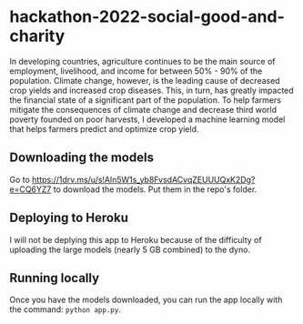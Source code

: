 # hackathon-2022-social-good-and-charity
In developing countries, agriculture continues to be the main source of employment, livelihood, and income for between 50% - 90% of the population. Climate change, however, is the leading cause of decreased crop yields and increased crop diseases. This, in turn, has greatly impacted the financial state of a significant part of the population. To help farmers mitigate the consequences of climate change and decrease third world poverty founded on poor harvests, I developed a machine learning model that helps farmers predict and optimize crop yield. 

## Downloading the models
Go to https://1drv.ms/u/s!Aln5W1s_yb8FvsdACvqZEUUUQxK2Dg?e=CQ6YZ7 to download the models. Put them in the repo's folder.

## Deploying to Heroku
I will not be deplying this app to Heroku because of the difficulty of uploading the large models (nearly 5 GB combined) to the dyno.

## Running locally
Once you have the models downloaded, you can run the app locally with the command: `python app.py`.
